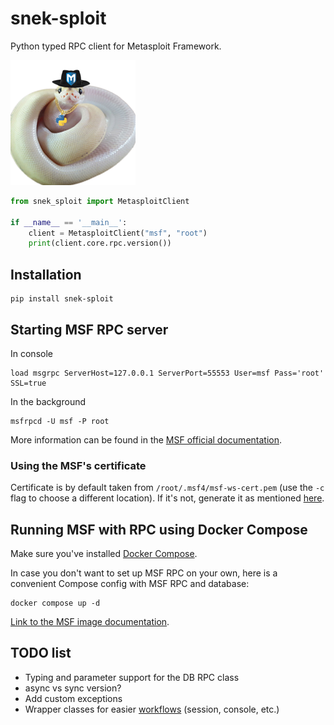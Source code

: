 # snek-sploit
Python typed RPC client for Metasploit Framework.

![](logo.png)

```python
from snek_sploit import MetasploitClient

if __name__ == '__main__':
    client = MetasploitClient("msf", "root")
    print(client.core.rpc.version())

```

## Installation

```shell
pip install snek-sploit
```

## Starting MSF RPC server
In console
```shell
load msgrpc ServerHost=127.0.0.1 ServerPort=55553 User=msf Pass='root' SSL=true
```

In the background
```shell
msfrpcd -U msf -P root
```

More information can be found in the [MSF official documentation](https://docs.rapid7.com/metasploit/rpc-api/).

### Using the MSF's certificate
Certificate is by default taken from `/root/.msf4/msf-ws-cert.pem` (use the `-c` flag to choose a different location). If it's not, generate it as mentioned [here](https://github.com/rapid7/metasploit-framework/issues/15569#issuecomment-901158008).

## Running MSF with RPC using Docker Compose
Make sure you've installed [Docker Compose](https://docs.docker.com/compose/install/).

In case you don't want to set up MSF RPC on your own, here is a convenient Compose config with MSF RPC and database:
```shell
docker compose up -d
```

[Link to the MSF image documentation](https://cryton.gitlab-pages.ics.muni.cz/cryton-documentation/latest/docker-settings/#metasploit-framework).

## TODO list
- Typing and parameter support for the DB RPC class
- async vs sync version?
- Add custom exceptions
- Wrapper classes for easier [workflows](https://docs.metasploit.com/docs/using-metasploit/advanced/RPC/how-to-use-metasploit-messagepack-rpc.html#example-workflows) (session, console, etc.)
